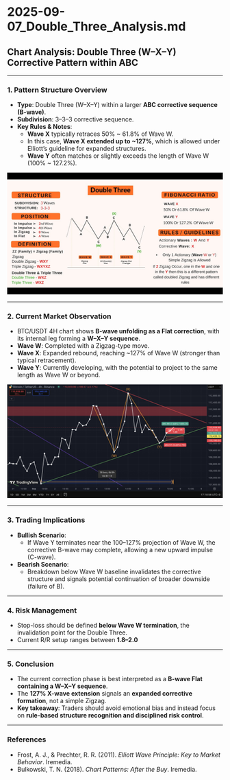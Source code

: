 # 2025-09-07_Double_Three_Analysis.md  

## Chart Analysis: Double Three (W–X–Y) Corrective Pattern within ABC  

---

### 1. Pattern Structure Overview
- **Type**: Double Three (W–X–Y) within a larger **ABC corrective sequence (B-wave)**.  
- **Subdivision**: 3–3–3 corrective sequence.  
- **Key Rules & Notes**:  
  - **Wave X** typically retraces 50% ~ 61.8% of Wave W.  
  - In this case, **Wave X extended up to ~127%**, which is allowed under Elliott’s guideline for expanded structures.  
  - **Wave Y** often matches or slightly exceeds the length of Wave W (100% ~ 127.2%).  

![Double Three Structure](WXY.jpg)  

---

### 2. Current Market Observation
- BTC/USDT 4H chart shows **B-wave unfolding as a Flat correction**, with its internal leg forming a **W–X–Y sequence**.  
- **Wave W**: Completed with a Zigzag-type move.  
- **Wave X**: Expanded rebound, reaching ~127% of Wave W (stronger than typical retracement).  
- **Wave Y**: Currently developing, with the potential to project to the same length as Wave W or beyond.  

![BTC Double Three Setup](2025-09-07_Double_Three.png)  

---

### 3. Trading Implications
- **Bullish Scenario**:  
  - If Wave Y terminates near the 100–127% projection of Wave W, the corrective B-wave may complete, allowing a new upward impulse (C-wave).  
- **Bearish Scenario**:  
  - Breakdown below Wave W baseline invalidates the corrective structure and signals potential continuation of broader downside (failure of B).  

---

### 4. Risk Management
- Stop-loss should be defined **below Wave W termination**, the invalidation point for the Double Three.  
- Current R/R setup ranges between **1.8–2.0**

---

### 5. Conclusion
- The current correction phase is best interpreted as a **B-wave Flat containing a W–X–Y sequence**.  
- The **127% X-wave extension** signals an **expanded corrective formation**, not a simple Zigzag.  
- **Key takeaway**: Traders should avoid emotional bias and instead focus on **rule-based structure recognition and disciplined risk control**.  

---

### References
- Frost, A. J., & Prechter, R. R. (2011). *Elliott Wave Principle: Key to Market Behavior*. Iremedia.  
- Bulkowski, T. N. (2018). *Chart Patterns: After the Buy*. Iremedia.  
